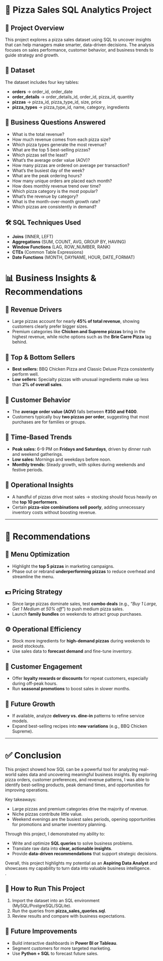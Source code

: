 # 🍕 Pizza Sales SQL Analytics Project  

## 📌 Project Overview  
This project explores a pizza sales dataset using SQL to uncover insights that can help managers make smarter, data-driven decisions. The analysis focuses on sales performance, customer behavior, and business trends to guide strategy and growth.  

## 📂 Dataset  
The dataset includes four key tables:  
- **orders** → order_id, order_date  
- **order_details** → order_details_id, order_id, pizza_id, quantity  
- **pizzas** → pizza_id, pizza_type_id, size, price  
- **pizza_types** → pizza_type_id, name, category, ingredients  

## 🎯 Business Questions Answered  
- What is the total revenue?  
- How much revenue comes from each pizza size?  
- Which pizza types generate the most revenue?  
- What are the top 5 best-selling pizzas?  
- Which pizzas sell the least?  
- What’s the average order value (AOV)?  
- How many pizzas are ordered on average per transaction?  
- What’s the busiest day of the week?  
- What are the peak ordering hours?  
- How many unique orders are placed each month?  
- How does monthly revenue trend over time?  
- Which pizza category is the most popular?  
- What’s the revenue by category?  
- What is the month-over-month growth rate?  
- Which pizzas are consistently in demand?  

## 🛠 SQL Techniques Used  
- **Joins** (INNER, LEFT)  
- **Aggregations** (SUM, COUNT, AVG, GROUP BY, HAVING)  
- **Window Functions** (LAG, ROW_NUMBER, RANK)  
- **CTEs** (Common Table Expressions)  
- **Date Functions** (MONTH, DAYNAME, HOUR, DATE_FORMAT)  

# 📊 Business Insights & Recommendations  

## 🔹 Revenue Drivers  
- Large pizzas account for nearly **45% of total revenue**, showing customers clearly prefer bigger sizes.  
- Premium categories like **Chicken and Supreme pizzas** bring in the highest revenue, while niche options such as the **Brie Carre Pizza** lag behind.  

## 🔹 Top & Bottom Sellers  
- **Best sellers:** BBQ Chicken Pizza and Classic Deluxe Pizza consistently perform well.  
- **Low sellers:** Specialty pizzas with unusual ingredients make up less than **2% of overall sales**.  

## 🔹 Customer Behavior  
- The **average order value (AOV)** falls between **₹350 and ₹400**.  
- Customers typically buy **two pizzas per order**, suggesting that most purchases are for families or groups.  

## 🔹 Time-Based Trends  
- **Peak sales:** 6–9 PM on **Fridays and Saturdays**, driven by dinner rush and weekend gatherings.  
- **Low sales:** Mornings and weekdays before noon.  
- **Monthly trends:** Steady growth, with spikes during weekends and festive periods.  

## 🔹 Operational Insights  
- A handful of pizzas drive most sales → stocking should focus heavily on the **top 10 performers**.  
- Certain **pizza-size combinations sell poorly**, adding unnecessary inventory costs without boosting revenue.  

---

# 📌 Recommendations  

## 🍕 Menu Optimization  
- Highlight the **top 5 pizzas** in marketing campaigns.  
- Phase out or rebrand **underperforming pizzas** to reduce overhead and streamline the menu.  

## 💵 Pricing Strategy  
- Since large pizzas dominate sales, test **combo deals** (e.g., *“Buy 1 Large, Get 1 Medium at 50% off”*) to push medium pizza sales.  
- Launch **family bundles** on weekends to attract group purchases.  

## ⚙️ Operational Efficiency  
- Stock more ingredients for **high-demand pizzas** during weekends to avoid stockouts.  
- Use sales data to **forecast demand** and fine-tune inventory.  

## 🎯 Customer Engagement  
- Offer **loyalty rewards or discounts** for repeat customers, especially during off-peak hours.  
- Run **seasonal promotions** to boost sales in slower months.  

## 🚀 Future Growth  
- If available, analyze **delivery vs. dine-in** patterns to refine service models.  
- Expand best-selling recipes into **new variations** (e.g., BBQ Chicken Supreme).  

---

# ✅ Conclusion  
This project showed how SQL can be a powerful tool for analyzing real-world sales data and uncovering meaningful business insights. By exploring pizza orders, customer preferences, and revenue patterns, I was able to identify best-selling products, peak demand times, and opportunities for improving operations.  

Key takeaways:  
- Large pizzas and premium categories drive the majority of revenue.  
- Niche pizzas contribute little value.  
- Weekend evenings are the busiest sales periods, opening opportunities for promotions and smarter inventory planning.  

Through this project, I demonstrated my ability to:  
- Write and optimize **SQL queries** to solve business problems.  
- Translate raw data into **clear, actionable insights**.  
- Provide **data-driven recommendations** that support strategic decisions.  

Overall, this project highlights my potential as an **Aspiring Data Analyst** and showcases my capability to turn data into valuable business intelligence.  
.  

## 🚀 How to Run This Project  
1. Import the dataset into an SQL environment (MySQL/PostgreSQL/SQLite).  
2. Run the queries from **pizza_sales_queries.sql**.  
3. Review results and compare with business expectations.  

## 📌 Future Improvements  
- Build interactive dashboards in **Power BI or Tableau**.  
- Segment customers for more targeted marketing.  
- Use **Python + SQL** to forecast future sales.  
